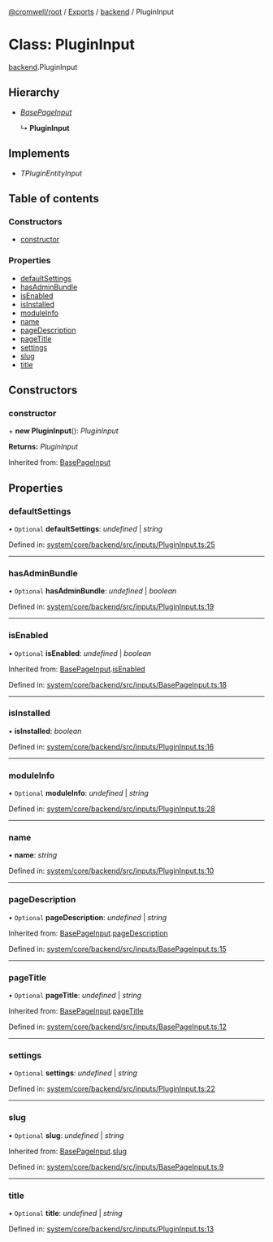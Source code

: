 [@cromwell/root](../README.md) / [Exports](../modules.md) / [backend](../modules/backend.md) / PluginInput

# Class: PluginInput

[backend](../modules/backend.md).PluginInput

## Hierarchy

* [*BasePageInput*](backend.basepageinput.md)

  ↳ **PluginInput**

## Implements

* *TPluginEntityInput*

## Table of contents

### Constructors

- [constructor](backend.plugininput.md#constructor)

### Properties

- [defaultSettings](backend.plugininput.md#defaultsettings)
- [hasAdminBundle](backend.plugininput.md#hasadminbundle)
- [isEnabled](backend.plugininput.md#isenabled)
- [isInstalled](backend.plugininput.md#isinstalled)
- [moduleInfo](backend.plugininput.md#moduleinfo)
- [name](backend.plugininput.md#name)
- [pageDescription](backend.plugininput.md#pagedescription)
- [pageTitle](backend.plugininput.md#pagetitle)
- [settings](backend.plugininput.md#settings)
- [slug](backend.plugininput.md#slug)
- [title](backend.plugininput.md#title)

## Constructors

### constructor

\+ **new PluginInput**(): *PluginInput*

**Returns:** *PluginInput*

Inherited from: [BasePageInput](backend.basepageinput.md)

## Properties

### defaultSettings

• `Optional` **defaultSettings**: *undefined* \| *string*

Defined in: [system/core/backend/src/inputs/PluginInput.ts:25](https://github.com/CromwellCMS/Cromwell/blob/ccdbdd0/system/core/backend/src/inputs/PluginInput.ts#L25)

___

### hasAdminBundle

• `Optional` **hasAdminBundle**: *undefined* \| *boolean*

Defined in: [system/core/backend/src/inputs/PluginInput.ts:19](https://github.com/CromwellCMS/Cromwell/blob/ccdbdd0/system/core/backend/src/inputs/PluginInput.ts#L19)

___

### isEnabled

• `Optional` **isEnabled**: *undefined* \| *boolean*

Inherited from: [BasePageInput](backend.basepageinput.md).[isEnabled](backend.basepageinput.md#isenabled)

Defined in: [system/core/backend/src/inputs/BasePageInput.ts:18](https://github.com/CromwellCMS/Cromwell/blob/ccdbdd0/system/core/backend/src/inputs/BasePageInput.ts#L18)

___

### isInstalled

• **isInstalled**: *boolean*

Defined in: [system/core/backend/src/inputs/PluginInput.ts:16](https://github.com/CromwellCMS/Cromwell/blob/ccdbdd0/system/core/backend/src/inputs/PluginInput.ts#L16)

___

### moduleInfo

• `Optional` **moduleInfo**: *undefined* \| *string*

Defined in: [system/core/backend/src/inputs/PluginInput.ts:28](https://github.com/CromwellCMS/Cromwell/blob/ccdbdd0/system/core/backend/src/inputs/PluginInput.ts#L28)

___

### name

• **name**: *string*

Defined in: [system/core/backend/src/inputs/PluginInput.ts:10](https://github.com/CromwellCMS/Cromwell/blob/ccdbdd0/system/core/backend/src/inputs/PluginInput.ts#L10)

___

### pageDescription

• `Optional` **pageDescription**: *undefined* \| *string*

Inherited from: [BasePageInput](backend.basepageinput.md).[pageDescription](backend.basepageinput.md#pagedescription)

Defined in: [system/core/backend/src/inputs/BasePageInput.ts:15](https://github.com/CromwellCMS/Cromwell/blob/ccdbdd0/system/core/backend/src/inputs/BasePageInput.ts#L15)

___

### pageTitle

• `Optional` **pageTitle**: *undefined* \| *string*

Inherited from: [BasePageInput](backend.basepageinput.md).[pageTitle](backend.basepageinput.md#pagetitle)

Defined in: [system/core/backend/src/inputs/BasePageInput.ts:12](https://github.com/CromwellCMS/Cromwell/blob/ccdbdd0/system/core/backend/src/inputs/BasePageInput.ts#L12)

___

### settings

• `Optional` **settings**: *undefined* \| *string*

Defined in: [system/core/backend/src/inputs/PluginInput.ts:22](https://github.com/CromwellCMS/Cromwell/blob/ccdbdd0/system/core/backend/src/inputs/PluginInput.ts#L22)

___

### slug

• `Optional` **slug**: *undefined* \| *string*

Inherited from: [BasePageInput](backend.basepageinput.md).[slug](backend.basepageinput.md#slug)

Defined in: [system/core/backend/src/inputs/BasePageInput.ts:9](https://github.com/CromwellCMS/Cromwell/blob/ccdbdd0/system/core/backend/src/inputs/BasePageInput.ts#L9)

___

### title

• `Optional` **title**: *undefined* \| *string*

Defined in: [system/core/backend/src/inputs/PluginInput.ts:13](https://github.com/CromwellCMS/Cromwell/blob/ccdbdd0/system/core/backend/src/inputs/PluginInput.ts#L13)
